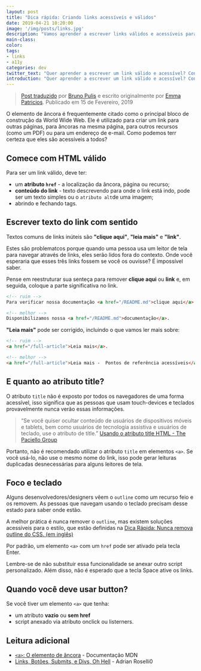 ```yaml
---
layout: post
title: "Dica rápida: Criando links acessíveis e válidos"
date: 2019-04-21 10:20:00
image: '/img/posts/links.jpg'
description: "Vamos aprender a escrever links válidos e acessíveis para todas as pessoas"
main-class:
color:
tags:
- links
- a11y 
categories: dev
twitter_text: "Quer aprender a escrever um link válido e acessível? Confira neste artigo."
introduction: "Quer aprender a escrever um link válido e acessível? Confira neste artigo."
---
```


> [Post traduzido](https://a11yproject.com/posts/creating-valid-and-accessible-links/) por [Bruno Pulis](https://github.com/brunopulis) e escrito originalmente por [Emma Patricios](http://www.punkchip.com/). Publicado em 15 de Fevereiro, 2019

O elemento de âncora é frequentemente citado como o principal bloco de construção da World Wide Web. Ele é utilizado para criar um link para outras páginas, para âncoras na mesma página, para outros recursos (como um PDF) ou para um endereço de e-mail. Como podemos terr certeza que eles são acessíveis a todos? 

## Comece com HTML válido
Para ser um link válido, deve ter:

* um **atributo `href`** - a localização da âncora, página ou recurso;
* **conteúdo do link** - texto descrevendo para onde o link está indo, pode ser um texto simples ou o `atributo alt`de uma imagem;
* abrindo e fechando tags.

## Escrever texto do link com sentido
Textos comuns de links inúteis são **"clique aqui"**, **"leia mais"** e **"link"**.

Estes são problematcos porque quando uma pessoa usa um leitor de tela para navegar através de links, eles serão lidos fora do contexto. Onde você esperaria que esses três links fossem se você os ouvisse? É impossível saber.

Pense em reestruturar sua senteça para remover **clique aqui** ou **link** e, em seguida, coloque a parte significativa no link.

```html
<!-- ruim -->
Para verificar nossa documentação <a href="/README.md">clique aqui</a>.

<!-- melhor -->
Disponibilizamos nossa <a href="/README.md">documentação</a>.
```

**"Leia mais"** pode ser corrigido, incluindo o que  vamos ler mais sobre: 

```html
<!-- ruim -->
<a href="/full-article">Leia mais</a>.

<!-- melhor -->
<a href="/full-article">Leia mais -  Pontos de referência acessíveis</a>
```


## E quanto ao atributo title?
O atributo `title` não é exposto por todos os navegadores de uma forma acessível, isso significa que as pessoas que usam touch-devices e teclados provavelmente nunca verão essas informações.

> “Se você quiser ocultar conteúdo de usuários de dispositivos móveis e tablets, bem como usuários de tecnologia assistiva e usuários de teclado, use o atributo de títle.” [Usando o atributo title HTML - The Paciello Group](https://developer.paciellogroup.com/blog/2010/11/using-the-html-title-attribute/)
> 

Portanto, não é recomendado utilizar o atributo `title` em elementos `<a>`. Se você usá-lo, não use o mesmo nome do link, isso pode gerar leituras duplicadas desnecessárias para alguns leitores de tela.

## Foco e teclado

Alguns desenvolvedores/designers vêem o `outline` como um recurso feio e os removem. As pessoas que navegam usando o teclado precisam desse estado para saber onde estão. 

A melhor prática é nunca remover o `outline`, mas existem soluções acessíveis para o estilo, que estão definidas na [Dica Rápida: Nunca remova outline do CSS. (em inglês)](https://a11yproject.com/posts/never-remove-css-outlines/)

Por padrão, um elemento `<a>` com um `href` pode ser ativado pela tecla Enter. 

Lembre-se de não substituir essa funcionalidade se anexar outro script personalizado. Além disso, não é esperado que a tecla Space ative os links.

## Quando você deve usar button?

Se você tiver um elemento `<a>` que tenha:

* um atributo **vazio** ou **sem href**
* script anexado via atributo onclick ou listerners.

## Leitura adicional

* [`<a>`: O elemento de âncora](https://developer.mozilla.org/pt-br/docs/Web/HTML/Element/a) - Documentação MDN
* [Links, Botões, Submits, e Divs, Oh Hell](http://adrianroselli.com/2016/01/links-buttons-submits-and-divs-oh-hell.html) - Adrian Roselli0

